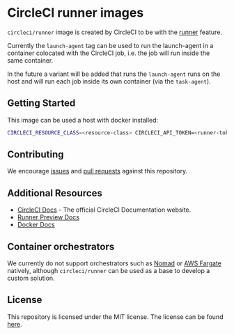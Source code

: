 # CircleCI runner images

`circleci/runner` image is created by CircleCI to be with the [runner][] feature.

Currently the `launch-agent` tag can be used to run the launch-agent in a container colocated with the CircleCI job, i.e. the job will run inside the same container.

In the future a variant will be added that runs the `launch-agent` runs on the host and will run each job inside its own container (via the `task-agent`).

## Getting Started

This image can be used a host with docker installed:

```bash
CIRCLECI_RESOURCE_CLASS=<resource-class> CIRCLECI_API_TOKEN=<runner-token> docker run --env CIRCLECI_API_TOKEN --env CIRCLECI_RESOURCE_CLASS --name <container-name> circleci/runner:launch-agent
```

## Contributing

We encourage [issues](https://github.com/CircleCI-Public/runner-preview-docs/issues) and [pull requests](https://github.com/CircleCI-Public/runner-preview-docs/pulls) against this repository.

## Additional Resources

- [CircleCI Docs](https://circleci.com/docs/) - The official CircleCI Documentation website.
- [Runner Preview Docs][runner]
- [Docker Docs](https://docs.docker.com/)

## Container orchestrators

We currently do not support orchestrators such as [Nomad][] or [AWS Fargate][] natively, although `circleci/runner` can be used as a base to develop a custom solution.

## License

This repository is licensed under the MIT license.
The license can be found [here](./LICENSE).

[runner]: https://github.com/CircleCI-Public/runner-preview-docs/
[Nomad]: https://www.nomadproject.io/
[AWS Fargate]: https://aws.amazon.com/fargate
